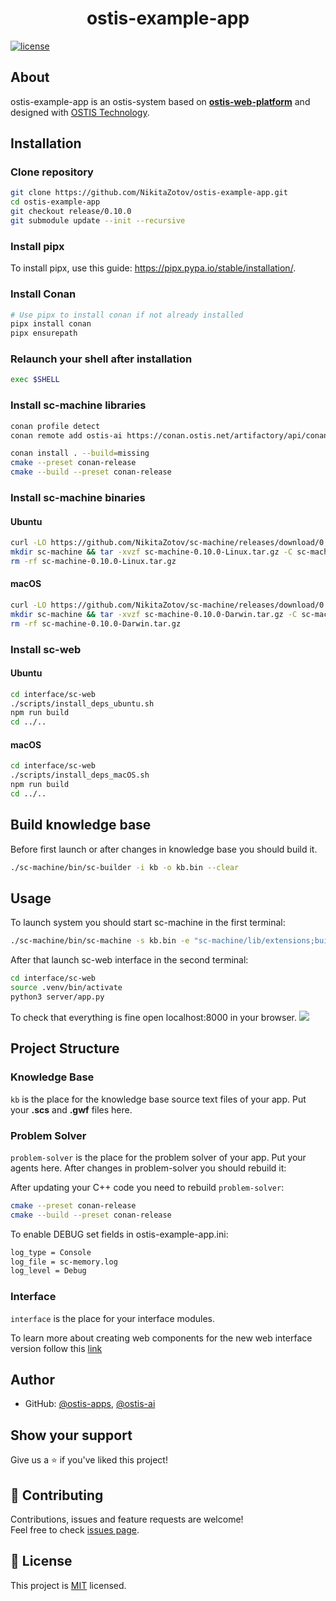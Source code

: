 <h1 align="center">ostis-example-app</h1>

[![license](https://img.shields.io/badge/License-MIT-yellow.svg)](LICENSE)

## About

ostis-example-app is an ostis-system based on [**ostis-web-platform**](https://github.com/ostis-ai/ostis-web-platform) and designed with [OSTIS Technology](https://github.com/ostis-ai).

## Installation

### Clone repository

```sh
git clone https://github.com/NikitaZotov/ostis-example-app.git
cd ostis-example-app
git checkout release/0.10.0
git submodule update --init --recursive
```

### Install pipx

To install pipx, use this guide: https://pipx.pypa.io/stable/installation/.

### Install Conan

```sh
# Use pipx to install conan if not already installed
pipx install conan
pipx ensurepath
```

### Relaunch your shell after installation

```sh
exec $SHELL
```

### Install sc-machine libraries

```sh
conan profile detect
conan remote add ostis-ai https://conan.ostis.net/artifactory/api/conan/ostis-ai-sc-machine

conan install . --build=missing
cmake --preset conan-release
cmake --build --preset conan-release
```

### Install sc-machine binaries

#### Ubuntu

```sh
curl -LO https://github.com/NikitaZotov/sc-machine/releases/download/0.10.0/sc-machine-0.10.0-Linux.tar.gz
mkdir sc-machine && tar -xvzf sc-machine-0.10.0-Linux.tar.gz -C sc-machine --strip-components 1
rm -rf sc-machine-0.10.0-Linux.tar.gz
```

#### macOS

```sh
curl -LO https://github.com/NikitaZotov/sc-machine/releases/download/0.10.0/sc-machine-0.10.0-Darwin.tar.gz
mkdir sc-machine && tar -xvzf sc-machine-0.10.0-Darwin.tar.gz -C sc-machine --strip-components 1
rm -rf sc-machine-0.10.0-Darwin.tar.gz
```

### Install sc-web

#### Ubuntu

```sh
cd interface/sc-web
./scripts/install_deps_ubuntu.sh
npm run build
cd ../..
```

#### macOS

```sh
cd interface/sc-web
./scripts/install_deps_macOS.sh
npm run build
cd ../..
```

## Build knowledge base

Before first launch or after changes in knowledge base you should build it. 

```sh
./sc-machine/bin/sc-builder -i kb -o kb.bin --clear
```

## Usage

To launch system you should start sc-machine in the first terminal:
```sh
./sc-machine/bin/sc-machine -s kb.bin -e "sc-machine/lib/extensions;build/Release/extensions"
```

After that launch sc-web interface in the second terminal:

```sh
cd interface/sc-web
source .venv/bin/activate
python3 server/app.py
```

To check that everything is fine open localhost:8000 in your browser.
![](https://i.imgur.com/6SehI5s.png)

## Project Structure

### Knowledge Base

`kb` is the place for the knowledge base source text files of your app. Put your **.scs** and **.gwf** files here.

### Problem Solver

`problem-solver` is the place for the problem solver of your app. Put your agents here. After changes in problem-solver you should rebuild it:

After updating your C++ code you need to rebuild `problem-solver`:  
```sh
cmake --preset conan-release
cmake --build --preset conan-release
```

To enable DEBUG set fields in ostis-example-app.ini:

```sh
log_type = Console
log_file = sc-memory.log
log_level = Debug
```

### Interface

`interface` is the place for your interface modules.

To learn more about creating web components for the new web interface version follow this [link](https://github.com/MikhailSadovsky/sc-machine/tree/example/web/client)

## Author

* GitHub: [@ostis-apps](https://github.com/ostis-apps), [@ostis-ai](https://github.com/ostis-ai)

## Show your support

Give us a ⭐️ if you've liked this project!

## 🤝 Contributing

Contributions, issues and feature requests are welcome!<br />Feel free to check [issues page](https://github.com/ostis-apps/ostis-example-app/issues). 

## 📝 License

This project is [MIT](https://opensource.org/license/mit/) licensed.
